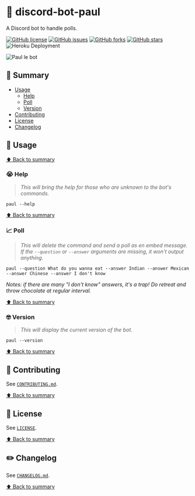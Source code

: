 # :robot: discord-bot-paul

A Discord bot to handle polls.

[![GitHub license](https://img.shields.io/github/license/aminnairi/discord-bot-paul)](https://github.com/aminnairi/discord-bot-paul/blob/next/LICENSE) [![GitHub issues](https://img.shields.io/github/issues/aminnairi/discord-bot-paul)](https://github.com/aminnairi/discord-bot-paul/issues) [![GitHub forks](https://img.shields.io/github/forks/aminnairi/discord-bot-paul)](https://github.com/aminnairi/discord-bot-paul/network) [![GitHub stars](https://img.shields.io/github/stars/aminnairi/discord-bot-paul)](https://github.com/aminnairi/discord-bot-paul/stargazers) ![Heroku Deployment](https://github.com/aminnairi/discord-bot-paul/workflows/Heroku%20Deployment/badge.svg?branch=latest)

![Paul le bot](https://i.ibb.co/jGvnmK7/paul-le-bot.png)

## :checkered_flag: Summary

- [Usage](#thinking-usage)
    - [Help](#sob-help)
    - [Poll](#chart_with_upwards_trend-poll)
    - [Version](#nerd_face-version)
- [Contributing](#pray-contributing)
- [License](#page_with_curl-license)
- [Changelog](#pencil2-changelog)

## :thinking: Usage

[:arrow_up: Back to summary](#summary)

### :sob: Help

> *This will bring the help for those who are unknown to the bot's commands.*

```console
paul --help
```

[:arrow_up: Back to summary](#summary)

### :chart_with_upwards_trend: Poll

> *This will delete the command and send a poll as en embed message. If the `--question` or `--answer` arguments are missing, it won't output anything.*

```console
paul --question What do you wanna eat --answer Indian --answer Mexican --answer Chinese --answer I don't know
```

*Notes: if there are many "I don't know" answers, it's a trap! Do retreat and throw chocolate at regular interval.*

[:arrow_up: Back to summary](#summary)

### :nerd_face: Version

> *This will display the current version of the bot.*

```console
paul --version
```

[:arrow_up: Back to summary](#summary)

## :pray: Contributing

See [`CONTRIBUTING.md`](./CONTRIBUTING.md).

[:arrow_up: Back to summary](#summary)

## :page_with_curl: License

See [`LICENSE`](./LICENSE).

[:arrow_up: Back to summary](#summary)

## :pencil2: Changelog

See [`CHANGELOG.md`](./CHANGELOG.md).

[:arrow_up: Back to summary](#summary)
